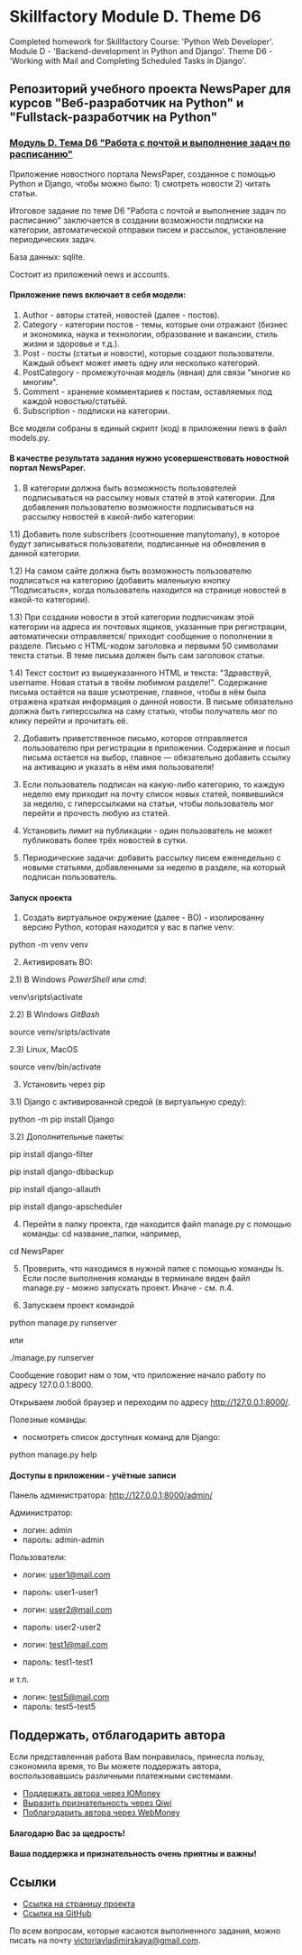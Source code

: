 # Skillfactory Module D. Theme D6

Completed homework for Skillfactory Course: 'Python Web Developer'. Module D - 'Backend-development in Python and Django'. Theme D6 - 'Working with Mail and Completing Scheduled Tasks in Django'.

## Репозиторий учебного проекта NewsPaper для курсов "Веб-разработчик на Python" и "Fullstack-разработчик на Python"
### [Модуль D. Тема D6 "Работа с почтой и выполнение задач по расписанию"](https://victorinca.github.io/Skillfactory-Module-D-Theme-D6/)

Приложение новостного портала NewsPaper, созданное с помощью Python и Django, чтобы можно было: 1) смотреть новости 2) читать статьи.

Итоговое задание по теме D6 "Работа с почтой и выполнение задач по расписанию" заключается в создании возможности подписки на категории, автоматической отправки писем и рассылок, установление периодических задач.

База данных: sqlite.

Состоит из приложений news и accounts.

#### Приложение news включает в себя модели:
1) Author - авторы статей, новостей (далее - постов).
2) Category - категории постов - темы, которые они отражают (бизнес и экономика, наука и технологии, образование и вакансии, стиль жизни и здоровье и т.д.).
3) Post - посты (статьи и новости), которые создают пользователи. Каждый объект может иметь одну или несколько категорий.
4) PostCategory - промежуточная модель (явная) для связи "многие ко многим".
5) Comment - хранение комментариев к постам, оставляемых под каждой новостью/статьёй.
6) Subscription - подписки на категории.

Все модели собраны в единый скрипт (код) в приложении news в файл models.py.

#### В качестве результата задания нужно усовершенствовать новостной портал NewsPaper.

1) В категории должна быть возможность пользователей подписываться на рассылку новых статей в этой категории.
Для добавления пользователю возможности подписываться на рассылку новостей в какой-либо категории:

1.1) Добавить поле subscribers (соотношение manytomany), в которое будут записываться пользователи, подписанные на обновления в данной категории.

1.2) На самом сайте должна быть возможность пользователю подписаться на категорию (добавить маленькую кнопку "Подписаться», когда пользователь находится на странице новостей в какой-то категории).

1.3) При создании новости в этой категории подписчикам этой категории на адреса их почтовых ящиков, указанные при регистрации, автоматически отправляется/ приходит сообщение о пополнении в разделе. 
Письмо с HTML-кодом заголовка и первыми 50 символами текста статьи.
В теме письма должен быть сам заголовок статьи. 

1.4) Текст состоит из вышеуказанного HTML и текста: "Здравствуй, username. Новая статья в твоём любимом разделе!".
Содержание письма остаётся на ваше усмотрение, главное, чтобы в нём была отражена краткая информация о данной новости.
В письме обязательно должна быть гиперссылка на саму статью, чтобы получатель мог по клику перейти и прочитать её.

2) Добавить приветственное письмо, которое отправляется пользователю при регистрации в приложении. Содержание и посыл письма остается на выбор, главное — обязательно добавить ссылку на активацию и указать в нём имя пользователя!

3) Если пользователь подписан на какую-либо категорию, то каждую неделю ему приходит на почту список новых статей, появившийся за неделю, с гиперссылками на статьи, чтобы пользователь мог перейти и прочесть любую из статей.

4) Установить лимит на публикации - один пользователь не может публиковать более трёх новостей в сутки.

5) Периодические задачи: добавить рассылку писем еженедельно с новыми статьями, добавленными за неделю в разделе, на который подписан пользователь.

#### Запуск проекта

1) Создать виртуальное окружение (далее - ВО) - изолированну версию Python, которая находится у вас в папке venv:

python -m venv venv

2) Активировать ВО:

2.1) В Windows _PowerShell_ или _cmd_:

venv\sripts\activate

2.2) В Windows _GitBash_

source venv/sripts/activate

2.3) Linux, MacOS

source venv/bin/activate

3) Установить через pip

3.1) Django с активированной средой (в виртуальную среду):

python -m pip install Django

3.2) Дополнительные пакеты:

pip install django-filter

pip install django-dbbackup

pip install django-allauth

pip install django-apscheduler

4) Перейти в папку проекта, где находится файл manage.py с помощью команды: cd название_папки, например, 

cd NewsPaper

5) Проверить, что находимся в нужной папке с помощью команды ls. Если после выполнения команды в терминале виден файл manage.py - можно запускать проект. Иначе - см. п.4. 

6) Запускаем проект командой 

python manage.py runserver

или

./manage.py runserver

Сообщение говорит нам о том, что приложение начало работу по адресу 127.0.0.1:8000.

Открываем любой браузер и переходим по адресу http://127.0.0.1:8000/.

Полезные команды:

- посмотреть список доступных команд для Django:

python manage.py help

#### Доступы в приложении - учётные записи

Панель администратора:
http://127.0.0.1:8000/admin/ 

Администратор:
- логин: admin
- пароль: admin-admin

Пользователи:
- логин: user1@mail.com
- пароль: user1-user1

- логин: user2@mail.com
- пароль: user2-user2

- логин: test1@mail.com
- пароль: test1-test1

и т.п.

- логин: test5@mail.com
- пароль: test5-test5

## Поддержать, отблагодарить автора
Если представленная работа Вам понравилась, принесла пользу, сэкономила время, то Вы можете поддержать автора, воспользовавшись различными платежными системами.
- [Поддержать автора через ЮMoney](https://yoomoney.ru/to/4100117804016773)
- [Выразить признательность через Qiwi](https://qiwi.com/n/VICTORINCA)
- [Поблагодарить автора через WebMoney](https://donate.webmoney.com/w/7MSQEs4xcygHPpeLcLATP)
#### Благодарю Вас за щедрость!
#### Ваша поддержка и признательность очень приятны и важны!

## Ссылки

- [Ссылка на страницу проекта](https://victorinca.github.io/Skillfactory-Module-D-Theme-D6/)
- [Ссылка на GitHub](https://github.com/Victorinca/Skillfactory-Module-D-Theme-D6)
  
По всем вопросам, которые касаются выполненного задания, можно писать на почту victoriavladimirskaya@gmail.com.
